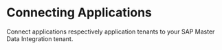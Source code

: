 <!-- loio69ae614272654411a4c03acea8d488b3 -->

# Connecting Applications

Connect applications respectively application tenants to your SAP Master Data Integration tenant.

